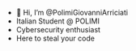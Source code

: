- 👋 Hi, I’m @PolimiGiovanniArriciati
- Italian Student @ POLIMI
- Cybersecurity enthusiast
- Here to steal your code

<!---
PolimiGiovanniArriciati/PolimiGiovanniArriciati is a ✨ special ✨ repository because its `README.md` (this file) appears on your GitHub profile.
You can click the Preview link to take a look at your changes.
--->
